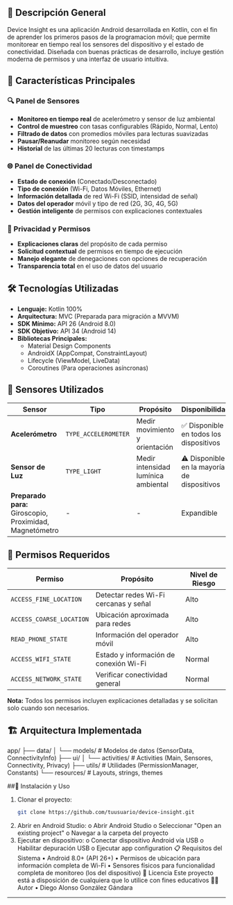 ## 📖 Descripción General

Device Insight es una aplicación Android desarrollada en Kotlin, con el fin de aprender los primeros pasos de la programacion móvil; que permite monitorear en tiempo real los sensores del dispositivo y el estado de conectividad. Diseñada con buenas prácticas de desarrollo, incluye gestión moderna de permisos y una interfaz de usuario intuitiva.

## 🎯 Características Principales

### 🔍 Panel de Sensores
- **Monitoreo en tiempo real** de acelerómetro y sensor de luz ambiental
- **Control de muestreo** con tasas configurables (Rápido, Normal, Lento)
- **Filtrado de datos** con promedios móviles para lecturas suavizadas
- **Pausar/Reanudar** monitoreo según necesidad
- **Historial** de las últimas 20 lecturas con timestamps

### 🌐 Panel de Conectividad  
- **Estado de conexión** (Conectado/Desconectado)
- **Tipo de conexión** (Wi-Fi, Datos Móviles, Ethernet)
- **Información detallada** de red Wi-Fi (SSID, intensidad de señal)
- **Datos del operador** móvil y tipo de red (2G, 3G, 4G, 5G)
- **Gestión inteligente** de permisos con explicaciones contextuales

### 🔐 Privacidad y Permisos
- **Explicaciones claras** del propósito de cada permiso
- **Solicitud contextual** de permisos en tiempo de ejecución
- **Manejo elegante** de denegaciones con opciones de recuperación
- **Transparencia total** en el uso de datos del usuario

## 🛠️ Tecnologías Utilizadas

- **Lenguaje:** Kotlin 100%
- **Arquitectura:** MVC (Preparada para migración a MVVM)
- **SDK Mínimo:** API 26 (Android 8.0)
- **SDK Objetivo:** API 34 (Android 14)
- **Bibliotecas Principales:**
  - Material Design Components
  - AndroidX (AppCompat, ConstraintLayout)
  - Lifecycle (ViewModel, LiveData)
  - Coroutines (Para operaciones asíncronas)

## 📱 Sensores Utilizados

| Sensor | Tipo | Propósito | Disponibilidad |
|--------|------|-----------|----------------|
| **Acelerómetro** | `TYPE_ACCELEROMETER` | Medir movimiento y orientación | ✅ Disponible en todos los dispositivos |
| **Sensor de Luz** | `TYPE_LIGHT` | Medir intensidad lumínica ambiental | ⚠️ Disponible en la mayoría de dispositivos |
| **Preparado para:** Giroscopio, Proximidad, Magnetómetro | - | - | Expandible |

## 🔐 Permisos Requeridos

| Permiso | Propósito | Nivel de Riesgo |
|---------|-----------|-----------------|
| `ACCESS_FINE_LOCATION` | Detectar redes Wi-Fi cercanas y señal | Alto |
| `ACCESS_COARSE_LOCATION` | Ubicación aproximada para redes | Alto |
| `READ_PHONE_STATE` | Información del operador móvil | Alto |
| `ACCESS_WIFI_STATE` | Estado y información de conexión Wi-Fi | Normal |
| `ACCESS_NETWORK_STATE` | Verificar conectividad general | Normal |

**Nota:** Todos los permisos incluyen explicaciones detalladas y se solicitan solo cuando son necesarios.

## 🏗️ Arquitectura Implementada
app/
├── data/
│ └── models/                         # Modelos de datos (SensorData, ConnectivityInfo)
├── ui/
│ └── activities/                     # Activities (Main, Sensores, Connectivity, Privacy)
├── utils/                               # Utilidades (PermissionManager, Constants)
└── resources/                     # Layouts, strings, themes


##🚀 Instalación y Uso

1. Clonar el proyecto:
   ```bash
   git clone https://github.com/tuusuario/device-insight.git
2.	Abrir en Android Studio:
o	Abrir Android Studio
o	Seleccionar "Open an existing project"
o	Navegar a la carpeta del proyecto
3.	Ejecutar en dispositivo:
o	Conectar dispositivo Android vía USB
o	Habilitar depuración USB
o	Ejecutar app configuration
📋 Requisitos del Sistema
•	Android 8.0+ (API 26+)
•	Permisos de ubicación para información completa de Wi-Fi
•	Sensores físicos para funcionalidad completa de monitoreo (los del dispositivo)
📄 Licencia
Este proyecto está a disposición de cualquiera que lo utilice con fines educativos
👨‍💻 Autor
•	Diego Alonso González Gándara
________________________________________
